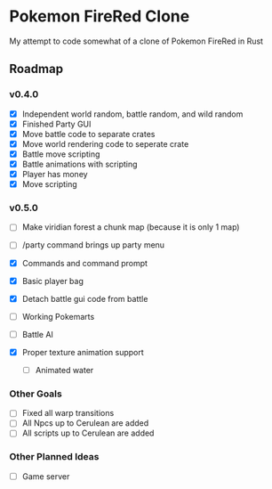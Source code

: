 # Pokemon FireRed Clone

My attempt to code somewhat of a clone of Pokemon FireRed in Rust

## Roadmap

### v0.4.0

- [X] Independent world random, battle random, and wild random
- [X] Finished Party GUI
- [X] Move battle code to separate crates
- [X] Move world rendering code to seperate crate
- [X] Battle move scripting
- [X] Battle animations with scripting
- [X] Player has money
- [X] Move scripting

### v0.5.0

- [ ] Make viridian forest a chunk map (because it is only 1 map)
- [ ] /party command brings up party menu

- [X] Commands and command prompt
- [X] Basic player bag
- [X] Detach battle gui code from battle
- [ ] Working Pokemarts
- [ ] Battle AI
- [X] Proper texture animation support
    - [ ] Animated water

### Other Goals

- [ ] Fixed all warp transitions
- [ ] All Npcs up to Cerulean are added
- [ ] All scripts up to Cerulean are added
### Other Planned Ideas

 - [ ] Game server